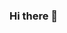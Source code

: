 ### Hi there 🦄

<!--
**juligaioso/juligaioso** is a ✨ _special_ ✨ repository because its `README.md` (this file) appears on your GitHub profile.

